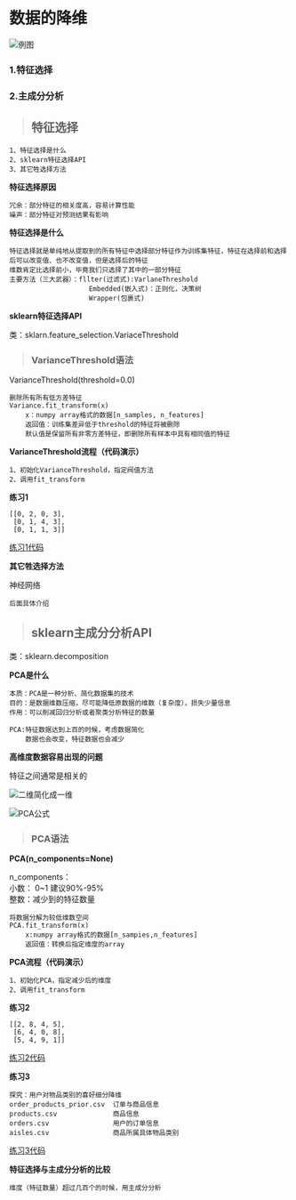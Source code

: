 # 数据的降维

![例图](https://github.com/zhouf00/python-DataStudy/raw/master/video_LM/image/d3.1.png)

### 1.特征选择

### 2.主成分分析

> ## 特征选择

	1、特征选择是什么
	2、sklearn特征选择API
	3、其它牲选择方法

**特征选择原因**
	
	冗余：部分特征的相关度高，容易计算性能
	噪声：部分特征对预测结果有影响

**特征选择是什么**

	特征选择就是单纯地从提取到的所有特征中选择部分特征作为训练集特征，特征在选择前和选择后可以改变值、也不改变值，但是选择后的特征
	维数肯定比选择前小，毕竟我们只选择了其中的一部分特征
	主要方法（三大武器）：fllter(过滤式):VarlaneThreshold
						Embedded(嵌入式)：正则化，决策树
						Wrapper(包裹式)
**sklearn特征选择API**

类：sklarn.feature_selection.VariaceThreshold

> ### VarianceThreshold语法

VarianceThreshold(threshold=0.0)

	删除所有所有低方差特征
	Variance.fit_transform(x)
		x：numpy array格式的数据[n_samples, n_features]
		返回值：训练集差异低于threshold的特征将被删除
		默认值是保留所有非零方差特征，即删除所有样本中具有相同值的特征

**VarianceThreshold流程（代码演示）**
	
	1、初始化VarianceThreshold，指定阀值方法
	2、调用fit_transform

**练习1**

	[[0, 2, 0, 3],
     [0, 1, 4, 3],
     [0, 1, 1, 3]]
[练习1代码](https://github.com/zhouf00/python-DataStudy/blob/master/video_LM/code3/3.1VarianceThreshold.py) 

**其它牲选择方法**

神经网络

	后面具体介绍


> ## sklearn主成分分析API

类：sklearn.decomposition

**PCA是什么**

	本质：PCA是一种分析、简化数据集的技术
	目的：是数据维数压缩，尽可能降低原数据的维数（复杂度），损失少量信息
	作用：可以削减回归分析或者聚类分析特征的数量
	
	PCA:特征数据达到上百的时候，考虑数据简化
		数据也会改变，特征数据也会减少
**高维度数据容易出现的问题**

特征之间通常是相关的

![二维简化成一维](https://github.com/zhouf00/python-DataStudy/raw/master/video_LM/image/d3.2.png)

![PCA公式](https://github.com/zhouf00/python-DataStudy/raw/master/video_LM/image/d3.3.png)


> ### PCA语法

**PCA(n_components=None)**

n_components：<br>小数： 0~1 建议90%-95% <br>整数：减少到的特征数量
	
	将数据分解为较低维数空间
	PCA.fit_transform(x)
		x:numpy array格式的数据[n_sampies,n_features]
		返回值：转换后指定维度的array

**PCA流程（代码演示）**
	
	1、初始化PCA，指定减少后的维度
	2、调用fit_transform

**练习2**

	[[2, 8, 4, 5],
     [6, 4, 0, 8],
     [5, 4, 9, 1]]
[练习2代码](https://github.com/zhouf00/python-DataStudy/blob/master/video_LM/code3/3.2PCA.py) 

**练习3**

	探究：用户对物品类别的喜好细分降维
	order_products_prior.csv  订单与商品信息
	products.csv  			  商品信息
	orders.csv				  用户的订单信息
	aisles.csv				  商品所属具体物品类别
[练习3代码](https://github.com/zhouf00/python-DataStudy/blob/master/video_LM/code3/3.3MarketBasket.py) 

**特征选择与主成分分析的比较**

	维度（特征数量）超过几百个的时候，用主成分分析
	

